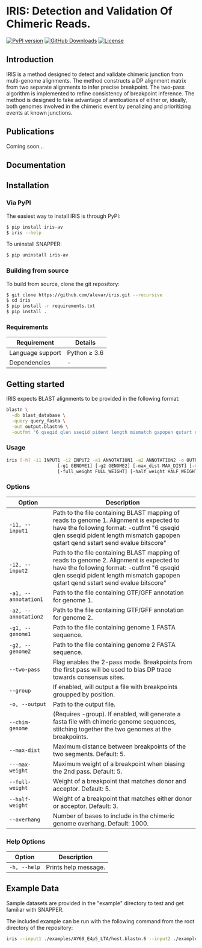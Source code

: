 # IRIS: Detection and Validation Of Chimeric Reads.

[![PyPI version](https://badge.fury.io/py/iris-av.svg)](https://pypi.org/project/iris-av/)
[![GitHub Downloads](https://img.shields.io/github/downloads/alevar/iris/total.svg)](https://github.com/alevar/IRIS/releases/latest)
[![License](https://img.shields.io/badge/License-GPLv3-blue.svg)](https://opensource.org/licenses/GPL-3.0)

## Introduction

IRIS is a method designed to detect and validate chimeric junction from multi-genome alignments. The method constructs a DP alignment matrix
from two separate alignments to infer precise breakpoint. The two-pass algorithm is implemented to refine consistency of breakpoint inference.
The method is designed to take advantage of anntoations of either or, ideally, both genomes involved in the chimeric event by penalizing and prioritizing events at known junctions.

## Publications

Coming soon...

## Documentation

## Installation

### Via PyPI

The easiest way to install IRIS is through PyPI:

```bash
$ pip install iris-av
$ iris --help
```

To uninstall SNAPPER:

```bash
$ pip uninstall iris-av
```

### Building from source

To build from source, clone the git repository:

```bash
$ git clone https://github.com/alevar/iris.git --recursive
$ cd iris
$ pip install -r requirements.txt
$ pip install .
```

### Requirements

| Requirement | Details |
| ----------- | ------- |
| Language support | Python ≥ 3.6 |
| Dependencies | - |

## Getting started

IRIS expects BLAST alignments to be provided in the following format:

```bash
blastn \
  -db blast_database \
  -query query_fasta \
  -out output.blastn6 \
  -outfmt "6 qseqid qlen sseqid pident length mismatch gapopen qstart qend sstart send evalue bitscore"
```

### Usage

```bash
iris [-h] -i1 INPUT1 -i2 INPUT2 -a1 ANNOTATION1 -a2 ANNOTATION2 -o OUTPUT [--two_pass] [-g] [--chim-genome]
                   [-g1 GENOME1] [-g2 GENOME2] [-max_dist MAX_DIST] [-max_weight MAX_WEIGHT]
                   [-full_weight FULL_WEIGHT] [-half_weight HALF_WEIGHT] [--overhang OVERHANG]
```

### Options

| Option | Description |
| ------ | ----------- |
| `-i1, --input1` | Path to the file containing BLAST mapping of reads to genome 1. Alignment is expected to have the following format: -outfmt "6 qseqid qlen sseqid pident length mismatch gapopen qstart qend sstart send evalue bitscore" |
| `-i2, --input2` | Path to the file containing BLAST mapping of reads to genome 2. Alignment is expected to have the following format: -outfmt "6 qseqid qlen sseqid pident length mismatch gapopen qstart qend sstart send evalue bitscore" |
| `-a1, --annotation1` | Path to the file containing GTF/GFF annotation for genome 1. |
| `-a2, --annotation2` | Path to the file containing GTF/GFF annotation for genome 2. |
| `-g1, --genome1` | Path to the file containing genome 1 FASTA sequence. |
| `-g2, --genome2` | Path to the file containing genome 2 FASTA sequence. |
| `--two-pass` | Flag enables the 2-pass mode. Breakpoints from the first pass will be used to bias DP trace towards consensus sites. |
| `--group` | If enabled, will output a file with breakpoints groupped by position. |
| `-o, --output` | Path to the output file. |
| `--chim-genome` | (Requires -group). If enabled, will generate a fasta file with chimeric genome sequences, stitching together the two genomes at the breakpoints. |
| `--max-dist` | Maximum distance between breakpoints of the two segments. Default: 5. |
| `---max-weight` | Maximum weight of a breakpoint when biasing the 2nd pass. Default: 5. |
| `--full-weight` | Weight of a breakpoint that matches donor and acceptor. Default: 5. |
| `--half-weight` | Weight of a breakpoint that matches either donor or acceptor. Default: 3. |
| `--overhang` | Number of bases to include in the chimeric genome overhang. Default: 1000. |

### Help Options

| Option | Description |
| ------ | ----------- |
| `-h, --help` | Prints help message. |

## Example Data

Sample datasets are provided in the "example" directory to test and get familiar with SNAPPER.

The included example can be run with the following command from the root directory of the repository:

```bash
iris --input1 ./examples/AY69_E4p5_LTA/host.blastn.6 --input2 ./examples/AY69_E4p5_LTA/path.blastn.6 --annotation1 ./examples/AY69_E4p5_LTA/host.gtf --annotation2 ./examples/csess.1.0.0.known.gtf --output ./examples/AY69_E4p5_LTA/ris --genome1 ./examples/AY69_E4p5_LTA/host.fa --genome2 ./examples/SIV239.fa --chim-genome --two-pass --group
```
